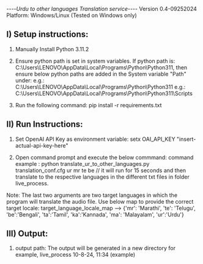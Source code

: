 ----*Urdu to other languages Translation service*----
Version 0.4-09252024
Platform: Windows/Linux (Tested on Windows only)

I) Setup instructions:
----------------------
1. Manually Install Python 3.11.2

2. Ensure python path is set in system variables.
If python path is: C:\Users\LENOVO\AppData\Local\Programs\Python\Python311, then ensure below python paths are added in the System variable "Path" under:
	e.g.: C:\Users\LENOVO\AppData\Local\Programs\Python\Python311
	e.g.: C:\Users\LENOVO\AppData\Local\Programs\Python\Python311\Scripts

3. Run the following command: 
	pip install -r requirements.txt

II) Run Instructions:
---------------------
1. Set OpenAI API Key as environment variable: 
	setx OAI_API_KEY "insert-actual-api-key-here"

2. Open command prompt and execute the below commmand:
	command example : python translate_ur_to_other_languages.py translation_conf.cfg ur mr te be // it will run for 15 seconds and then translate to the respective languages in the different txt files in folder live_process.


Note: The last two arguments are two target languages in which the program will translate the audio file. Use below map to provide the correct target locale:
target_language_locale_map --> {'mr': 'Marathi', 'te': 'Telugu', 'be':'Bengali', 'ta':'Tamil', 'ka':'Kannada', 'ma': 'Malayalam', 'ur':'Urdu'}


III) Output:
------------
1. output path: The output will be generated in a new directory for example, live_process 10-8-24, 11:34 (example) 
